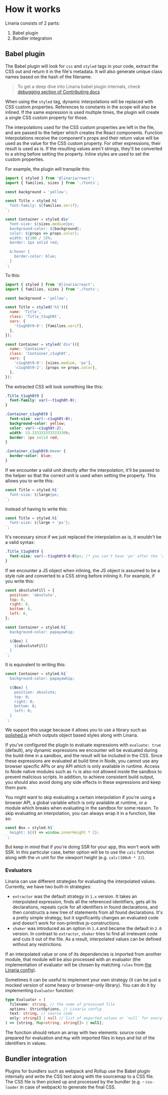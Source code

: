 # How it works

Linaria consists of 2 parts:

1. Babel plugin
2. Bundler integration

## Babel plugin

The Babel plugin will look for `css` and `styled` tags in your code, extract the CSS out and return it in the file's metadata. It will also generate unique class names based on the hash of the filename.

> To get a deep dive into Linaria babel plugin internals, check [debugging section of Contributing docs](../CONTRIBUTING.md#debugging-and-deep-dive-into-babel-plugin)

When using the `styled` tag, dynamic interpolations will be replaced with CSS custom properties. References to constants in the scope will also be inlined. If the same expression is used multiple times, the plugin will create a single CSS custom property for those.

The interpolations used for the CSS custom properties are left in the file, and are passed to the helper which creates the React components. Function interpolations receive the component's props and their return value will be used as the value for the CSS custom property. For other expressions, their result is used as is. If the resulting values aren't strings, they'll be converted to a string before setting the property. Inline styles are used to set the custom properties.

For example, the plugin will transpile this:

```js
import { styled } from '@linaria/react';
import { families, sizes } from './fonts';

const background = 'yellow';

const Title = styled.h1`
  font-family: ${families.serif};
`;

const Container = styled.div`
  font-size: ${sizes.medium}px;
  background-color: ${background};
  color: ${props => props.color};
  width: ${100 / 3}%;
  border: 1px solid red;

  &:hover {
    border-color: blue;
  }
`;
```

To this:

```js
import { styled } from '@linaria/react';
import { families, sizes } from './fonts';

const background = 'yellow';

const Title = styled('h1')({
  name: 'Title',
  class: 'Title_t1ugh8t',
  vars: {
    't1ugh8t9-0': [families.serif],
  },
});

const Container = styled('div')({
  name: 'Container',
  class: 'Container_c1ugh8t',
  vars: {
    'c1ugh8t9-0': [sizes.medium, 'px'],
    'c1ugh8t9-2': [props => props.color],
  },
});
```

The extracted CSS will look something like this:

```css
.Title_t1ugh8t9 {
  font-family: var(--t1ugh8t-0);
}

.Container_c1ugh8t9 {
  font-size: var(--c1ugh8t-0);
  background-color: yellow;
  color: var(--c1ugh8t-2);
  width: 33.333333333333336%;
  border: 1px solid red;
}

.Container_c1ugh8t9:hover {
  border-color: blue;
}
```

If we encounter a valid unit directly after the interpolation, it'll be passed to the helper so that the correct unit is used when setting the property. This allows you to write this:

```js
const Title = styled.h1`
  font-size: ${large}px;
`;
```

Instead of having to write this:

```js
const Title = styled.h1`
  font-size: ${large + 'px'};
`;
```

It's necessary since if we just replaced the interpolation as is, it wouldn't be a valid syntax:

```css
.Title_t1ugh8t9 {
  font-size: var(--t1ugh8t9-0-0)px; /* you can't have 'px' after the `var(..)` */
}
```

If we encounter a JS object when inlining, the JS object is assumed to be a style rule and converted to a CSS string before inlining it. For example, if you write this:

```js
const absoluteFill = {
  position: 'absolute',
  top: 0,
  right: 0,
  bottom: 0,
  left: 0,
};

const Container = styled.h1`
  background-color: papayawhip;

  ${Box} {
    ${absoluteFill}
  }
`;
```

It is equivalent to writing this:

```js
const Container = styled.h1`
  background-color: papayawhip;

  ${Box} {
    position: absolute;
    top: 0;
    right: 0;
    bottom: 0;
    left: 0;
  }
`;
```

We support this usage because it allows you to use a library such as [polished.js](https://polished.js.org) which outputs object based styles along with Linaria.

If you've configured the plugin to evaluate expressions with `evaluate: true` (default), any dynamic expressions we encounter will be evaluated during the build-time in a sandbox, and the result will be included in the CSS. Since these expressions are evaluated at build time in Node, you cannot use any browser specific APIs or any API which is only available in runtime. Access to Node native modules such as `fs` is also not allowed inside the sandbox to prevent malicious scripts. In addition, to achieve consistent build output, you should also avoid doing any side effects in these expressions and keep them pure.

You might want to skip evaluating a certain interpolation if you're using a browser API, a global variable which is only available at runtime, or a module which breaks when evaluating in the sandbox for some reason. To skip evaluating an interpolation, you can always wrap it in a function, like so:

```js
const Box = styled.h1`
  height: ${() => window.innerHeight * 2};
`;
```

But keep in mind that if you're doing SSR for your app, this won't work with SSR. In this particular case, better option will be to use the `calc` function along with the `vh` unit for the viewport height (e.g. `calc(100vh * 2)`).

### Evaluators

Linaria can use different strategies for evaluating the interpolated values.
Currently, we have two built-in strategies:

- `extractor` was the default strategy in `1.x` version. It takes an interpolated expression, finds all the referenced identifiers, gets all its declarations, repeats cycle for all identifiers in found declarations, and then constructs a new tree of statements from all found declarations. It's a pretty simple strategy, but it significantly changes an evaluated code and doesn't work for non-primitive js-constructions.
- `shaker` was introduced as an option in `1.4` and became the default in `2.0` version. In contrast to `extractor`, `shaker` tries to find all irrelevant code and cuts it out of the file. As a result, interpolated values can be defined without any restrictions.

If an interpolated value or one of its dependencies is imported from another module, that module will be also processed with an evaluator (the implementation of evaluator will be chosen by matching `rules` from [the Linaria config](./CONFIGURATION.md#options)).

Sometimes it can be useful to implement your own strategy (it can be just a mocked version of some heavy or browser-only library). You can do it by implementing `Evaluator` function:

```typescript
type Evaluator = (
  filename: string, // the name of processed file
  options: StrictOptions, // Linaria config
  text: string, // source code
  only: string[] | null // list of exported values or `null` for everything
) => [string, Map<string, string[]> | null];
```

The function should return an array with two elements: source code prepared for evaluation and `Map` with imported files in keys and list of the identifiers in values.

## Bundler integration

Plugins for bundlers such as webpack and Rollup use the Babel plugin internally and write the CSS text along with the sourcemap to a CSS file. The CSS file is then picked up and processed by the bundler (e.g. - `css-loader` in case of webpack) to generate the final CSS.
